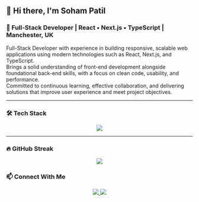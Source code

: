 ## 👋 Hi there, I'm Soham Patil

### 🚀 Full-Stack Developer | React • Next.js • TypeScript | Manchester, UK

Full-Stack Developer with experience in building responsive, scalable web applications using modern technologies such as React, Next.js, and TypeScript.  
Brings a solid understanding of front-end development alongside foundational back-end skills, with a focus on clean code, usability, and performance.  
Committed to continuous learning, effective collaboration, and delivering solutions that improve user experience and meet project objectives.

---

### 🛠️ Tech Stack
<p align="center">
  <img src="https://skillicons.dev/icons?i=react,nextjs,javascript,typescript,tailwindcss,nodejs,git,vercel,figma&perline=5" />
</p>

---

### 🔥 GitHub Streak
<p align="center" style="margin-top:1rem;">
<img align="center" src="https://github-readme-streak-stats.herokuapp.com/?user=Soham042328" />
</p>

### 📫 Connect With Me
<p align="center">
  <a href="https://www.linkedin.com/in/soham-patil-246495196/" target="_blank">
    <img src="https://img.shields.io/badge/LinkedIn-blue?style=for-the-badge&logo=linkedin&logoColor=white" />
  </a>
  <a href="mailto:patilsoham98@gmail.com" target="_blank">
    <img src="https://img.shields.io/badge/Email-D14836?style=for-the-badge&logo=gmail&logoColor=white" />
  </a>
</p>
